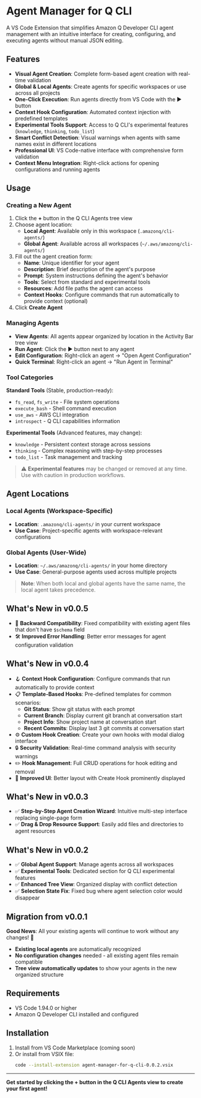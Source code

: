 # Agent Manager for Q CLI

A VS Code Extension that simplifies Amazon Q Developer CLI agent management with an intuitive interface for creating, configuring, and executing agents without manual JSON editing.

## Features

- **Visual Agent Creation**: Complete form-based agent creation with real-time validation
- **Global & Local Agents**: Create agents for specific workspaces or use across all projects
- **One-Click Execution**: Run agents directly from VS Code with the ▶️ button
- **Context Hook Configuration**: Automated context injection with predefined templates
- **Experimental Tools Support**: Access to Q CLI's experimental features (`knowledge`, `thinking`, `todo_list`)
- **Smart Conflict Detection**: Visual warnings when agents with same names exist in different locations
- **Professional UI**: VS Code-native interface with comprehensive form validation
- **Context Menu Integration**: Right-click actions for opening configurations and running agents

## Usage

### Creating a New Agent
1. Click the **+** button in the Q CLI Agents tree view
2. Choose agent location:
   - **Local Agent**: Available only in this workspace (`.amazonq/cli-agents/`)
   - **Global Agent**: Available across all workspaces (`~/.aws/amazonq/cli-agents/`)
3. Fill out the agent creation form:
   - **Name**: Unique identifier for your agent
   - **Description**: Brief description of the agent's purpose
   - **Prompt**: System instructions defining the agent's behavior
   - **Tools**: Select from standard and experimental tools
   - **Resources**: Add file paths the agent can access
   - **Context Hooks**: Configure commands that run automatically to provide context (optional)
4. Click **Create Agent**

### Managing Agents
- **View Agents**: All agents appear organized by location in the Activity Bar tree view
- **Run Agent**: Click the ▶️ button next to any agent
- **Edit Configuration**: Right-click an agent → "Open Agent Configuration"
- **Quick Terminal**: Right-click an agent → "Run Agent in Terminal"

### Tool Categories

**Standard Tools** (Stable, production-ready):
- `fs_read`, `fs_write` - File system operations
- `execute_bash` - Shell command execution  
- `use_aws` - AWS CLI integration
- `introspect` - Q CLI capabilities information

**Experimental Tools** (Advanced features, may change):
- `knowledge` - Persistent context storage across sessions
- `thinking` - Complex reasoning with step-by-step processes
- `todo_list` - Task management and tracking

> ⚠️ **Experimental features** may be changed or removed at any time. Use with caution in production workflows.

## Agent Locations

### Local Agents (Workspace-Specific)
- **Location**: `.amazonq/cli-agents/` in your current workspace
- **Use Case**: Project-specific agents with workspace-relevant configurations

### Global Agents (User-Wide)
- **Location**: `~/.aws/amazonq/cli-agents/` in your home directory  
- **Use Case**: General-purpose agents used across multiple projects

> **Note**: When both local and global agents have the same name, the local agent takes precedence.

## What's New in v0.0.5

- 🔧 **Backward Compatibility**: Fixed compatibility with existing agent files that don't have `$schema` field
- 🛠️ **Improved Error Handling**: Better error messages for agent configuration validation

## What's New in v0.0.4

- 🪝 **Context Hook Configuration**: Configure commands that run automatically to provide context
- 📋 **Template-Based Hooks**: Pre-defined templates for common scenarios:
  - **Git Status**: Show git status with each prompt
  - **Current Branch**: Display current git branch at conversation start
  - **Project Info**: Show project name at conversation start
  - **Recent Commits**: Display last 3 git commits at conversation start
- ⚙️ **Custom Hook Creation**: Create your own hooks with modal dialog interface
- 🔒 **Security Validation**: Real-time command analysis with security warnings
- ✏️ **Hook Management**: Full CRUD operations for hook editing and removal
- 🎨 **Improved UI**: Better layout with Create Hook prominently displayed

## What's New in v0.0.3

- ✅ **Step-by-Step Agent Creation Wizard**: Intuitive multi-step interface replacing single-page form
- ✅ **Drag & Drop Resource Support**: Easily add files and directories to agent resources

## What's New in v0.0.2

- ✅ **Global Agent Support**: Manage agents across all workspaces
- ✅ **Experimental Tools**: Dedicated section for Q CLI experimental features
- ✅ **Enhanced Tree View**: Organized display with conflict detection
- ✅ **Selection State Fix**: Fixed bug where agent selection color would disappear

## Migration from v0.0.1

**Good News**: All your existing agents will continue to work without any changes! 🎉

- **Existing local agents** are automatically recognized
- **No configuration changes** needed - all existing agent files remain compatible
- **Tree view automatically updates** to show your agents in the new organized structure

## Requirements

- VS Code 1.94.0 or higher
- Amazon Q Developer CLI installed and configured

## Installation

1. Install from VS Code Marketplace (coming soon)
2. Or install from VSIX file:
   ```bash
   code --install-extension agent-manager-for-q-cli-0.0.2.vsix
   ```

---

**Get started by clicking the + button in the Q CLI Agents view to create your first agent!**
